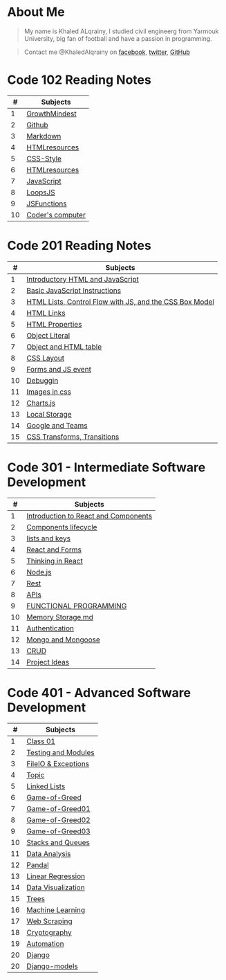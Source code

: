 # About Me
> My name is Khaled ALqrainy, I studied civil engineerg from Yarmouk University, big fan of football and have a passion in programming.

> Contact me @KhaledAlqrainy on [facebook](/Facebook.com), [twitter](/twitter.com), [GitHub](github.com)


# Code 102 Reading Notes

| #    |    Subjects    |
| ---- | ----------------------------------- |
|  1   | [GrowthMindest](/GrowthMindest.md)  |
|  2   | [Github](/GitHub.md)                |
|  3   | [Markdown](/Markdown.md)            |
|  4   | [HTMLresources](/HTMLresources.md)  |
|  5   | [CSS-Style](/CSS-Style.md)          |
|  6   | [HTMLresources](/HTMLresources.md)  |
|  7   | [JavaScript](/JavaScript.md)        |
|  8   | [LoopsJS](/LoopsJS.md)              |
|  9   | [JSFunctions](/JSFunctions.md)      |
|  10  | [Coder's computer](/codercomputer.md)|


# Code 201 Reading Notes

| #    |    Subjects    |
| ---- | ----------------------------------- |
|  1   |  [Introductory HTML and JavaScript](/class01.md) |
|  2   | [Basic JavaScript Instructions](/class02.md)  |
|  3   | [HTML Lists, Control Flow with JS, and the CSS Box Model](/HTMLLists.md)  |
|  4   | [HTML Links](/HTMLLinks.md)  |
|  5   |  [HTML Properties](/HTMLproperties.md) |
|  6   | [Object Literal](/Objectliteral.md)  |
|  7   | [Object and HTML table](/HTMLtableandObject.md)  |
|  8   | [CSS Layout](/Layout.md)  |
|  9   | [Forms and JS event](/FormandEvents.md)  |
|  10  | [Debuggin](/debugging.md)  |
|  11  | [Images in css](/images.md)  |
|  12  | [Charts.js](/ChartandCanvas.md)  |
|  13  | [Local Storage](/LocalStorage.md)  |
|  14  | [Google and Teams](/GoogleandTeams.md)  |
|  15   | [CSS Transforms, Transitions](/CSSTransforms.md)  |

# Code 301 - Intermediate Software Development

| #    |    Subjects    |
| ---- | ----------------------------------- |
|  1   |  [Introduction to React and Components](/into-to-react.md) |
|  2   |  [Components lifecycle](/Components-lifecycle.md) |
|  3   |  [lists and keys](/Lists-Keys.md) |
|  4   |  [React and Forms](/React-and-Forms.md) |
|  5   |  [Thinking in React](/Thinking-in-React.md) |
|  6   |  [Node.js](/nodejs.md) |
|  7   |  [Rest](/rest.md) |
|  8   |  [APIs](/APIs.md) |
|  9   |  [FUNCTIONAL PROGRAMMING](/FUNCTIONAL-PROGRAMMING.md) |
|  10   |  [Memory Storage.md](/memory-storage.md) | 
|  11   |  [Authentication](/Authentication.md) |
|  12   |  [Mongo and Mongoose](/Mongo-and-Mongoose.md) |
|  13   |  [CRUD](/CRUD.md) |
|  14   |  [Project Ideas](/Project-Ideas.md) |

# Code 401 - Advanced Software Development

| #    |    Subjects    |
| ---- | ----------------------------------- |
|  1   |  [Class 01](/Class01.md) |
|  2   |  [Testing and Modules](/Testing-and-Modules.md) |
|  3   |  [FileIO & Exceptions](/FileIO-Exceptions.md) |
|  4   |  [Topic](/Topic.md) | 
|  5   |  [Linked Lists](/Linked-Lists.md) |
|  6   |  [Game-of-Greed](/Game-of-Greed.md) |
|  7   |  [Game-of-Greed01](/Game-of-Greed01.md) |
|  8   |  [Game-of-Greed02](/Game-of-Greed02.md) |
|  9   |  [Game-of-Greed03](/Game-of-Greed03.md) |
|  10   |  [Stacks and Queues](/Stacks-and-Queues.md) |
|  11   |  [Data Analysis](/Data-Analysis.md) |
|  12   |  [Pandal](/Pandal.md) | 
|  13   |  [Linear Regression](/Linear-Regression.md) |
|  14   |  [Data Visualization](/Data-Visualization.md) |
|  15   |  [Trees](/Trees.md) |
|  16   |  [Machine Learning](/Machine-Learning.md) |
|  17   |  [Web Scraping](/Web-Scraping.md) |
|  18   |  [Cryptography](/Cryptography.md) |
|  19   |  [Automation](/Automation.md) |
|  20   |  [Django](/Django.md) |
|  20   |  [Django-models](/Django-models.md) |

